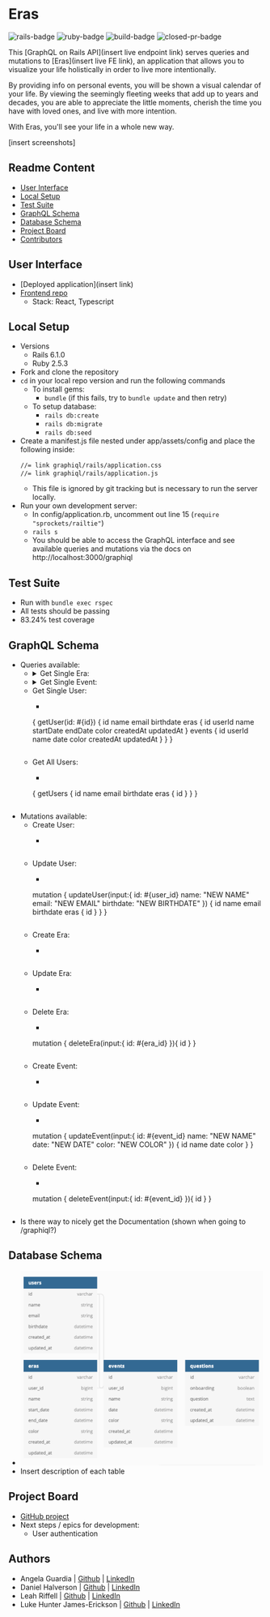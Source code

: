 # Eras
![rails-badge](https://img.shields.io/badge/Rails-6.1.0-informational?style=flat-square) ![ruby-badge](https://img.shields.io/badge/Ruby-2.5.3-informational?style=flat-square) ![build-badge](https://img.shields.io/travis/turing-eras/api/main?style=flat-square) ![closed-pr-badge](https://img.shields.io/github/issues-pr-closed-raw/turing-eras/api?style=flat-square)

This [GraphQL on Rails API](insert live endpoint link) serves queries and mutations to [Eras](insert live FE link), an application that allows you to visualize your life holistically in order to live more intentionally.

By providing info on personal events, you will be shown a visual calendar of your life. By viewing the seemingly fleeting weeks that add up to years and decades, you are able to appreciate the little moments, cherish the time you have with loved ones, and live with more intention.

With Eras, you'll see your life in a whole new way.

[insert screenshots]

## Readme Content
- [User Interface](#user-interface)
- [Local Setup](#local-setup)
- [Test Suite](#test-suite)
- [GraphQL Schema](#graphql-schema)
- [Database Schema](#database-schema)
- [Project Board](#project-board)
- [Contributors](#contributors)

## User Interface
- [Deployed application](insert link)
- [Frontend repo](https://github.com/Turing-Eras/front_end)
  - Stack: React, Typescript

## Local Setup
- Versions
  - Rails 6.1.0
  - Ruby 2.5.3
- Fork and clone the repository
- `cd` in your local repo version and run the following commands
  - To install gems:
    -  `bundle` (if this fails, try to `bundle update` and then retry)
  - To setup database:
    - `rails db:create`
    - `rails db:migrate`
    - `rails db:seed`
- Create a manifest.js file nested under app/assets/config and place the following inside:
  ```
  //= link graphiql/rails/application.css
  //= link graphiql/rails/application.js
  ```
  - This file is ignored by git tracking but is necessary to run the server locally.
- Run your own development server:
  - In config/application.rb, uncomment out line 15 (`require "sprockets/railtie"`)
  - `rails s`
  - You should be able to access the GraphQL interface and see available queries and mutations via the docs on http://localhost:3000/graphiql

## Test Suite
- Run with `bundle exec rspec`
- All tests should be passing
- 83.24% test coverage


## GraphQL Schema
- Queries available:
  - <details><summary>Get Single Era:</summary>
    ```graphql
    {
      getEra(id: #{id}) {
        id
        userId
        name
        startDate
        endDate
        color
        createdAt
        updatedAt
      }
    }
    ```
    </details>
  - <details><summary>Get Single Event: </summary>
    ```graphql
     {
      getEvent(id: "#{event_id}") {
        name
        date
        color
      }
    ```
    </details>
  - Get Single User:
    - ```graphql
     {
      getUser(id: #{id}) {
        id
        name
        email
        birthdate
        eras {
          id
          userId
          name
          startDate
          endDate
          color
          createdAt
          updatedAt
        }
        events {
          id
          userId
          name
          date
          color
          createdAt
          updatedAt
        }
      }
    }
    ```
  - Get All Users:
    - ```graphql
     {
      getUsers {
        id
        name
        email
        birthdate
        eras {
          id
        }
      }
    }
    ```

- Mutations available:
  - Create User:
    - ```graphql

    ```
  - Update User:
    - ```graphql
     mutation {
      updateUser(input:{
          id: #{user_id}
          name: "NEW NAME"
          email: "NEW EMAIL"
          birthdate: "NEW BIRTHDATE"
          }) {
            id
            name
            email
            birthdate
            eras {
              id
            }
          }
        }
    ```
  - Create Era:
    - ```graphql

    ```
  - Update Era:
    - ```graphql

    ```
  - Delete Era:
    - ```graphql
     mutation {
      deleteEra(input:{
          id: #{era_id}
          }){
            id
          }
        }
    ```
  - Create Event:
    - ```graphql

    ```
  - Update Event:
    - ```graphql
     mutation {
      updateEvent(input:{
          id: #{event_id}
          name: "NEW NAME"
          date: "NEW DATE"
          color: "NEW COLOR"
          }) {
            id
            name
            date
            color
          }
        }
    ```
  - Delete Event:
    - ```graphql
     mutation {
      deleteEvent(input:{
          id: #{event_id}
          }){
            id
          }
        }
    ```
- Is there way to nicely get the Documentation (shown when going to /graphiql?)

## Database Schema
- ![our schema](/schema.png)
- Insert description of each table

## Project Board
- [GitHub project](https://github.com/orgs/Turing-Eras/projects/1)
- Next steps / epics for development:
  - User authentication

## Authors
- Angela Guardia |  [Github](https://github.com/AngelaGuardia)  |  [LinkedIn](https://www.linkedin.com/in/angela-guardia/)
- Daniel Halverson |  [Github](https:Gi.com/dhalverson)  |  [LinkedIn](https://www.linkedin.com/in/daniel-halverson/)
- Leah Riffell |  [Github](https://github.com/leahriffell)  |  [LinkedIn](https://www.linkedin.com/in/leah-riffell/)
- Luke Hunter James-Erickson  |  [Github](https://github.com/LHJE)  |  [LinkedIn](https://www.linkedin.com/in/luke-hunter-james-erickson-b65682143/)
